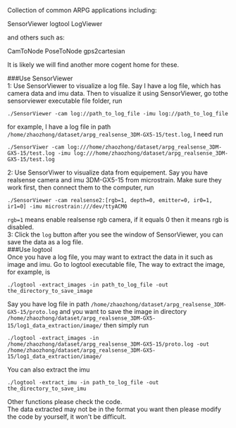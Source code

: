 Collection of common ARPG applications including:

SensorViewer
logtool
LogViewer

and others such as:

CamToNode
PoseToNode
gps2cartesian


It is likely we will find another more cogent home for these.

###Use SensorViewer  
1: Use SensorViewer to visualize a log file. Say I have a log file, which has camera data and imu data. Then to visualize it using SensorViewer, go tothe sensorviewer executable file folder, run  
```
./SensorViewer -cam log://path_to_log_file -imu log://path_to_log_file
```
for example, I have a log file in path `/home/zhaozhong/dataset/arpg_realsense_3DM-GX5-15/test.log`, I need run
```
./SensorViwer -cam log:///home/zhaozhong/dataset/arpg_realsense_3DM-GX5-15/test.log -imu log:///home/zhaozhong/dataset/arpg_realsense_3DM-GX5-15/test.log
```
2: Use SensorViwer to visualize data from equipement.  Say you have realsense camera and imu 3DM-GX5-15 from microstrain. Make sure they work first, then connect them to the computer, run
```
./SensorViewer -cam realsense2:[rgb=1, depth=0, emitter=0, ir0=1, ir1=0] -imu microstrain:///dev/ttyACM0
```
`rgb=1` means enable realsense rgb camera, if it equals 0 then it means rgb is disabled.  
3: Click the `log` button after you see the window of SensorViewer, you can save the data as a log file.  
###Use logtool  
Once you have a log file, you may want to extract the data in it such as image and imu. Go to logtool executable file, The way to extract the image, for example, is 
```
./logtool -extract_images -in path_to_log_file -out the_directory_to_save_image
```
Say you have log file in path `/home/zhaozhong/dataset/arpg_realsense_3DM-GX5-15/proto.log` and you want to save the image in directory `/home/zhaozhong/dataset/arpg_realsense_3DM-GX5-15/log1_data_extraction/image/` then simply run
```
./logtool -extract_images -in /home/zhaozhong/dataset/arpg_realsense_3DM-GX5-15/proto.log -out /home/zhaozhong/dataset/arpg_realsense_3DM-GX5-15/log1_data_extraction/image/
```
You can also extract the imu  
```
./logtool -extract_imu -in path_to_log_file -out the_directory_to_save_imu
```
Other functions please check the code.  
The data extracted may not be in the format you want then please modify the code by yourself, it won't be difficult.

